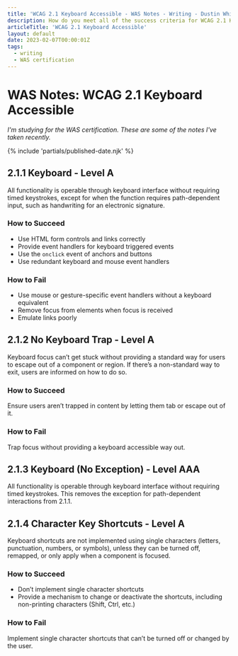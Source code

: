 ```yaml
---
title: 'WCAG 2.1 Keyboard Accessible - WAS Notes - Writing - Dustin Whisman'
description: How do you meet all of the success criteria for WCAG 2.1 Keyboard Accessible?
articleTitle: 'WCAG 2.1 Keyboard Accessible'
layout: default
date: 2023-02-07T00:00:01Z
tags:
  - writing
  - WAS certification
---
```


# WAS Notes: WCAG 2.1 Keyboard Accessible

_I'm studying for the WAS certification. These are some of the notes I've taken recently._

{% include 'partials/published-date.njk' %}

## 2.1.1 Keyboard - Level A

All functionality is operable through keyboard interface without requiring timed keystrokes, except for when the function requires path-dependent input, such as handwriting for an electronic signature.

### How to Succeed

- Use HTML form controls and links correctly
- Provide event handlers for keyboard triggered events
- Use the `onclick` event of anchors and buttons
- Use redundant keyboard and mouse event handlers

### How to Fail

- Use mouse or gesture-specific event handlers without a keyboard equivalent
- Remove focus from elements when focus is received
- Emulate links poorly

## 2.1.2 No Keyboard Trap - Level A

Keyboard focus can’t get stuck without providing a standard way for users to escape out of a component or region. If there’s a non-standard way to exit, users are informed on how to do so.

### How to Succeed

Ensure users aren’t trapped in content by letting them tab or escape out of it.

### How to Fail

Trap focus without providing a keyboard accessible way out.

## 2.1.3 Keyboard (No Exception) - Level AAA

All functionality is operable through keyboard interface without requiring timed keystrokes. This removes the exception for path-dependent interactions from 2.1.1.

## 2.1.4 Character Key Shortcuts - Level A

Keyboard shortcuts are not implemented using single characters (letters, punctuation, numbers, or symbols), unless they can be turned off, remapped, or only apply when a component is focused.

### How to Succeed

- Don’t implement single character shortcuts
- Provide a mechanism to change or deactivate the shortcuts, including non-printing characters (Shift, Ctrl, etc.)

### How to Fail

Implement single character shortcuts that can’t be turned off or changed by the user.
